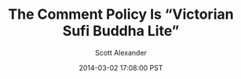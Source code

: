 ---
layout: podcast
title: "The Comment Policy Is “Victorian Sufi Buddha Lite”"
author: Scott Alexander
description: https://slatestarcodex.com/2014/03/02/the-comment-policy-is-victorian-sufi-buddha-lite/
date: 2014-03-02 17:08:00 PST
length: 1164330
duration: 291
guid: the-comment-policy-is-victorian-sufi-buddha-lite
---